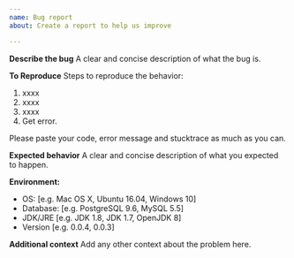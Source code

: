 ```yaml
---
name: Bug report
about: Create a report to help us improve

---
```


**Describe the bug**
A clear and concise description of what the bug is.

**To Reproduce**
Steps to reproduce the behavior:
1. xxxx
2. xxxx
3. xxxx
4. Get error.

Please paste your code, error message and stucktrace as much as you can.

**Expected behavior**
A clear and concise description of what you expected to happen.

**Environment:**
 - OS: [e.g. Mac OS X, Ubuntu 16.04, Windows 10]
 - Database: [e.g. PostgreSQL 9.6, MySQL 5.5]
 - JDK/JRE [e.g. JDK 1.8, JDK 1.7, OpenJDK 8]
 - Version [e.g. 0.0.4, 0.0.3]

**Additional context**
Add any other context about the problem here.
